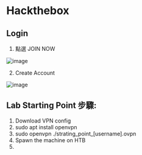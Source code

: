 # Hackthebox
## Login
1. 點選 JOIN NOW

![image](https://user-images.githubusercontent.com/22366572/148695883-c8b82ad7-4141-49dc-ab28-d3eca06ce231.png)

2. Create Account

![image](https://user-images.githubusercontent.com/22366572/148695935-197c2c98-4d37-46f1-9f14-ab07b9b10eed.png)



## Lab Starting Point 步驟:
1. Download VPN config
2. sudo apt install openvpn
3. sudo openvpn ./strating_point_[username].ovpn
4. Spawn the machine on HTB
5. 
